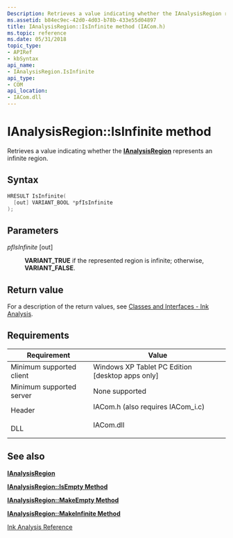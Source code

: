 ```yaml
---
Description: Retrieves a value indicating whether the IAnalysisRegion represents an infinite region.
ms.assetid: b84ec9ec-42d0-4d03-b78b-433e55d04897
title: IAnalysisRegion::IsInfinite method (IACom.h)
ms.topic: reference
ms.date: 05/31/2018
topic_type: 
- APIRef
- kbSyntax
api_name: 
- IAnalysisRegion.IsInfinite
api_type: 
- COM
api_location: 
- IACom.dll
---
```


# IAnalysisRegion::IsInfinite method

Retrieves a value indicating whether the [**IAnalysisRegion**](ianalysisregion.md) represents an infinite region.

## Syntax


```C++
HRESULT IsInfinite(
  [out] VARIANT_BOOL *pfIsInfinite
);
```



## Parameters

<dl> <dt>

*pfIsInfinite* \[out\]
</dt> <dd>

**VARIANT\_TRUE** if the represented region is infinite; otherwise, **VARIANT\_FALSE**.

</dd> </dl>

## Return value

For a description of the return values, see [Classes and Interfaces - Ink Analysis](classes-and-interfaces---ink-analysis.md).

## Requirements



| Requirement | Value |
|-------------------------------------|---------------------------------------------------------------------------------------------------------------|
| Minimum supported client<br/> | Windows XP Tablet PC Edition \[desktop apps only\]<br/>                                                 |
| Minimum supported server<br/> | None supported<br/>                                                                                     |
| Header<br/>                   | <dl> <dt>IACom.h (also requires IACom\_i.c)</dt> </dl> |
| DLL<br/>                      | <dl> <dt>IACom.dll</dt> </dl>                          |



## See also

<dl> <dt>

[**IAnalysisRegion**](ianalysisregion.md)
</dt> <dt>

[**IAnalysisRegion::IsEmpty Method**](ianalysisregion-isempty.md)
</dt> <dt>

[**IAnalysisRegion::MakeEmpty Method**](ianalysisregion-makeempty.md)
</dt> <dt>

[**IAnalysisRegion::MakeInfinite Method**](ianalysisregion-makeinfinite.md)
</dt> <dt>

[Ink Analysis Reference](ink-analysis-reference.md)
</dt> </dl>

 

 





